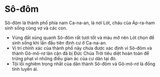 # Sô-đôm

Sô-đôm là thành phố phía nam Ca-na-an, là nơi Lót, cháu của Áp-ra-ham sinh sống cùng vợ và các con.
- Vùng đất xùng quanh Sô-đôm rất tươi tốt và màu mỡ nên Lót chọn để sinh sống khi lần đầu tiên định cư ở Ca-na-an. 
- Vị trí chính xác của thành phố này chưa được xác định vì Sô-đôm và thành Gô-mô-rơ lân cận đã bị Đức Chúa Trời tiêu diệt hoàn toàn để trừng phạt vì những điều gian ác của cư dân tại đó. 
- Tội lỗi nghiêm trọng nhất của dân thành Sô-đôm và Gô-mô-rơ là đồng tính luyến ái.


